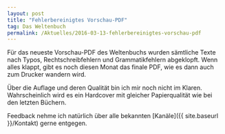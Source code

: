 ```yaml
---
layout: post
title: "Fehlerbereinigtes Vorschau-PDF"
tag: Das Weltenbuch
permalink: /Aktuelles/2016-03-13-fehlerbereinigtes-vorschau-pdf
---
```


Für das neueste Vorschau-PDF des Weltenbuchs wurden sämtliche Texte nach Typos, Rechtschreibfehlern und Grammatikfehlern abgeklopft. Wenn alles klappt, gibt es noch diesen Monat das finale PDF, wie es dann auch zum Drucker wandern wird.

Über die Auflage und deren Qualität bin ich mir noch nicht im Klaren. Wahrscheinlich wird es ein Hardcover mit gleicher Papierqualität wie bei den letzten Büchern.

Feedback nehme ich natürlich über alle bekannten [Kanäle]({{ site.baseurl }}/Kontakt) gerne entgegen.


